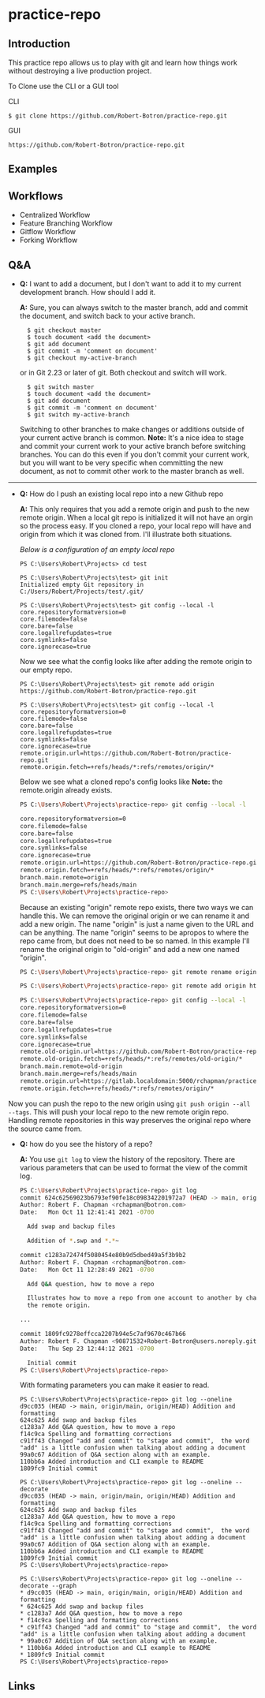 # practice-repo

## Introduction
This practice repo allows us to play with git and learn how things work without destroying a live production project.  

To Clone use the CLI or a GUI tool

CLI
```
$ git clone https://github.com/Robert-Botron/practice-repo.git
```

GUI
```
https://github.com/Robert-Botron/practice-repo.git
```

## Examples

## Workflows
 
* Centralized Workflow
* Feature Branching Workflow
* Gitflow Workflow
* Forking Workflow
  
## Q&A

* **Q:** I want to add a document, but I don't want to add it to my current development branch.  How should I add it.

     **A:** Sure, you can always switch to the master branch, add and commit the document, and switch back to your active branch.

   ```
     $ git checkout master
     $ touch document <add the document>
     $ git add document
     $ git commit -m 'comment on document'
     $ git checkout my-active-branch
   ``` 
     or in Git 2.23 or later of git.  Both checkout and switch will work.
   ```
     $ git switch master
     $ touch document <add the document>
     $ git add document
     $ git commit -m 'comment on document'
     $ git switch my-active-branch
   ```
     Switching to other branches to make changes or additions outside of your current active branch is common. 
     **Note:** It's a nice idea to stage and commit your current work to your active branch before switching branches.  You can do this even if you don't commit your current work, but you will want to be very specific when committing the new document, as not to commit other work to the master branch as well.  
---
* **Q:** How do I push an existing local repo into a new Github repo
  
     **A:** This only requires that you add a remote origin and push to the new remote origin. When a local git repo is initialized it will not have an orgin so the process easy.  If you cloned a repo, your local repo will have and origin from which it was cloned from. I'll illustrate both situations.
     
     *Below is a configuration of an empty local repo*

     ```
     PS C:\Users\Robert\Projects> cd test

     PS C:\Users\Robert\Projects\test> git init
     Initialized empty Git repository in C:/Users/Robert/Projects/test/.git/

     PS C:\Users\Robert\Projects\test> git config --local -l
     core.repositoryformatversion=0
     core.filemode=false
     core.bare=false
     core.logallrefupdates=true
     core.symlinks=false
     core.ignorecase=true
     ``` 
     Now we see what the config looks like after adding the remote origin to our empty repo.
     ```
     PS C:\Users\Robert\Projects\test> git remote add origin https://github.com/Robert-Botron/practice-repo.git

     PS C:\Users\Robert\Projects\test> git config --local -l
     core.repositoryformatversion=0
     core.filemode=false
     core.bare=false
     core.logallrefupdates=true
     core.symlinks=false
     core.ignorecase=true
     remote.origin.url=https://github.com/Robert-Botron/practice-repo.git
     remote.origin.fetch=+refs/heads/*:refs/remotes/origin/*
     ```
     Below we see what a cloned repo's config looks like    **Note:** the remote.origin already exists.

     ```bash
     PS C:\Users\Robert\Projects\practice-repo> git config --local -l

     core.repositoryformatversion=0
     core.filemode=false
     core.bare=false
     core.logallrefupdates=true
     core.symlinks=false
     core.ignorecase=true
     remote.origin.url=https://github.com/Robert-Botron/practice-repo.git
     remote.origin.fetch=+refs/heads/*:refs/remotes/origin/*
     branch.main.remote=origin
     branch.main.merge=refs/heads/main
     PS C:\Users\Robert\Projects\practice-repo>
     ```

     Because an existing "origin" remote repo exists, there two ways we can handle this.  We can remove the original origin or we can rename it and add a new origin.  The name "origin" is just a name given to the URL and can be anything.  The name "origin" seems to be apropos to where the repo came from, but does not need to be so named.  In this example I'll rename the original origin to "old-origin" and add a new one named "origin".

     ```bash
     PS C:\Users\Robert\Projects\practice-repo> git remote rename origin old-origin

     PS C:\Users\Robert\Projects\practice-repo> git remote add origin https://gitlab.localdomain:5000/rchapman/practice-repo.git

     PS C:\Users\Robert\Projects\practice-repo> git config --local -l
     core.repositoryformatversion=0
     core.filemode=false
     core.bare=false
     core.logallrefupdates=true
     core.symlinks=false
     core.ignorecase=true
     remote.old-origin.url=https://github.com/Robert-Botron/practice-repo.git
     remote.old-origin.fetch=+refs/heads/*:refs/remotes/old-origin/*
     branch.main.remote=old-origin
     branch.main.merge=refs/heads/main
     remote.origin.url=https://gitlab.localdomain:5000/rchapman/practice-repo.git
     remote.origin.fetch=+refs/heads/*:refs/remotes/origin/*

     ```

Now you can push the repo to the new origin using `git push origin --all --tags`.  This will push your local repo to the new remote origin repo. Handling remote repositories in this way preserves the original repo where the source came from.

* **Q:** how do you see the history of a repo?
  
  **A:** You use ```git log``` to view the history of the repository.  There are various parameters that can be used to format the view of the commit log.

  ```bash
  PS C:\Users\Robert\Projects\practice-repo> git log
  commit 624c62569023b6793ef90fe18c098342201972a7 (HEAD -> main, origin/main, origin/HEAD)
  Author: Robert F. Chapman <rchapman@botron.com>
  Date:   Mon Oct 11 12:41:41 2021 -0700

    Add swap and backup files

    Addition of *.swp and *.*~

  commit c1283a72474f5080454e80b9d5dbed49a5f3b9b2
  Author: Robert F. Chapman <rchapman@botron.com>
  Date:   Mon Oct 11 12:28:49 2021 -0700

    Add Q&A question, how to move a repo

    Illustrates how to move a repo from one account to another by changing
    the remote origin.

  ...

  commit 1809fc9278effcca2207b94e5c7af9670c467b66
  Author: Robert F. Chapman <90871532+Robert-Botron@users.noreply.github.com>
  Date:   Thu Sep 23 12:44:12 2021 -0700

    Initial commit
  PS C:\Users\Robert\Projects\practice-repo>
  ```

  With formating parameters you can make it easier to read.

  ```git
  PS C:\Users\Robert\Projects\practice-repo> git log --oneline
  d9cc035 (HEAD -> main, origin/main, origin/HEAD) Addition and formatting
  624c625 Add swap and backup files
  c1283a7 Add Q&A question, how to move a repo
  f14c9ca Spelling and formatting corrections
  c91ff43 Changed "add and commit" to "stage and commit",  the word "add" is a little confusion when talking about adding a document
  99a0c67 Addition of Q&A section along with an example.
  110bb6a Added introduction and CLI example to README
  1809fc9 Initial commit
  
  PS C:\Users\Robert\Projects\practice-repo> git log --oneline --decorate
  d9cc035 (HEAD -> main, origin/main, origin/HEAD) Addition and formatting
  624c625 Add swap and backup files
  c1283a7 Add Q&A question, how to move a repo
  f14c9ca Spelling and formatting corrections
  c91ff43 Changed "add and commit" to "stage and commit",  the word "add" is a little confusion when talking about adding a document
  99a0c67 Addition of Q&A section along with an example.
  110bb6a Added introduction and CLI example to README
  1809fc9 Initial commit
  PS C:\Users\Robert\Projects\practice-repo>

  PS C:\Users\Robert\Projects\practice-repo> git log --oneline --decorate --graph
  * d9cc035 (HEAD -> main, origin/main, origin/HEAD) Addition and formatting
  * 624c625 Add swap and backup files
  * c1283a7 Add Q&A question, how to move a repo
  * f14c9ca Spelling and formatting corrections
  * c91ff43 Changed "add and commit" to "stage and commit",  the word "add" is a little confusion when talking about adding a document
  * 99a0c67 Addition of Q&A section along with an example.
  * 110bb6a Added introduction and CLI example to README
  * 1809fc9 Initial commit
  PS C:\Users\Robert\Projects\practice-repo>
  ```
## Links
